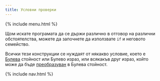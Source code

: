 ```yaml
---
title: Условни проверки
---
```


{% include menu.html %}

Щом искате програмата да се държи различно в отговор на различни обстоятелства, можете да започнете да използвате `if` и неговото семейство.

Всички тези конструкции се нуждаят от някакво условие, което е [Булева](/bg/essentials/booleans) стойност или Булево израз, или всякакъв друг израз, който може да бъде [преобразуван](/bg/essentials/coercion) в Булева стойност.

{% include nav.html %}
